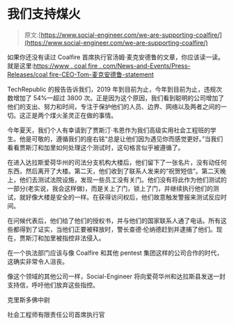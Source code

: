 # 我们支持煤火

> 原文:[https://www.social-engineer.com/we-are-supporting-coalfire/](https://www.social-engineer.com/we-are-supporting-coalfire/)

如果你还没有读过 Coalfire 首席执行官汤姆·麦克安德鲁的文章，你应该读一读。就是这里:[https://www . coal fire . com/News-and-Events/Press-Releases/coal fire-CEO-Tom-麦克安德鲁-statement](https://www.coalfire.com/News-and-Events/Press-Releases/Coalfire-CEO-Tom-McAndrew-statement)

TechRepublic 的报告告诉我们，2019 年到目前为止，今年到目前为止，违规次数增加了 54%—超过 3800 次。正是因为这个原因，我们看到聪明的公司增加了他们的支出、努力和时间，专注于保护他们的人员、边界、网络以及两者之间的一切。这正是两个煤火圣灵正在做的事情。

今年夏天，我们个人有幸请到了贾斯汀·韦恩作为我们高级实用社会工程班的学生。他是可敬的，遵循我们的座右铭“总是让他们因为遇见你而感觉更好。”当我们看看贾斯汀和加里如何处理这个测试时，这句格言似乎被遵循了。

在进入达拉斯爱荷华州的司法分支机构大楼后，他们留下了一张名片，没有动任何东西，然后离开了大楼。第二天，他们收到了联系人发来的“祝贺短信”。第二天晚上，他们去测试法院设施，发现一些员工没有关门。他们没有将此作为他们测试的一部分(老实说，我会这样做)，而是关上了门，锁上了门，并继续执行他们的测试，就好像大楼是安全的一样。在获得访问权后，他们故意触发警报来测试反应时间。

在问候代表后，他们给了他们的授权书，并与他们的国家联系人通了电话。所有这些都得到了证实，当他们正要被释放时，警长查德·伦纳德赶到并逮捕了他们。现在，贾斯汀和加里被指控非法侵入。

在一个执法部门应该与像 Coalfire 和其他 pentest 集团这样的公司合作的时代，这确实非常令人沮丧。

像这个领域的其他公司一样，Social-Engineer 将向爱荷华州和达拉斯县发送一封支持信，呼吁他们放弃这些指控。

克里斯多佛中尉

社会工程师有限责任公司首席执行官